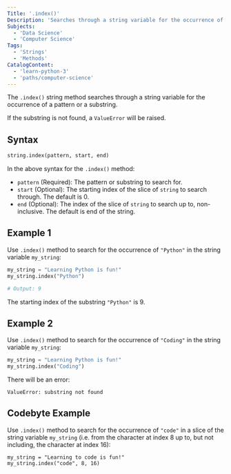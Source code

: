 ```yaml
---
Title: '.index()'
Description: 'Searches through a string variable for the occurrence of a pattern or a substring.'
Subjects:
  - 'Data Science'
  - 'Computer Science'
Tags:
  - 'Strings'
  - 'Methods'
CatalogContent:
  - 'learn-python-3'
  - 'paths/computer-science'
---
```


The `.index()` string method searches through a string variable for the occurrence of a pattern or a substring.

If the substring is not found, a `ValueError` will be raised.

## Syntax

```python
string.index(pattern, start, end)
```

In the above syntax for the `.index()` method:

- `pattern` (Required): The pattern or substring to search for.
- `start` (Optional): The starting index of the slice of `string` to search through. The default is 0.
- `end` (Optional): The index of the slice of `string` to search up to, non-inclusive. The default is end of the string.

## Example 1

Use `.index()` method to search for the occurrence of `"Python"` in the string variable `my_string`:

```python
my_string = "Learning Python is fun!"
my_string.index("Python")

# Output: 9
```

The starting index of the substring `"Python"` is 9.

## Example 2

Use `.index()` method to search for the occurrence of `"Coding"` in the string variable `my_string`:

```py
my_string = "Learning Python is fun!"
my_string.index("Coding")
```

There will be an error:

```error
ValueError: substring not found
```

## Codebyte Example

Use `.index()` method to search for the occurrence of `"code"` in a slice of the string variable `my_string` (i.e. from the character at index 8 up to, but not including, the character at index 16):

```codebyte/py
my_string = "Learning to code is fun!"
my_string.index("code", 8, 16)
```
